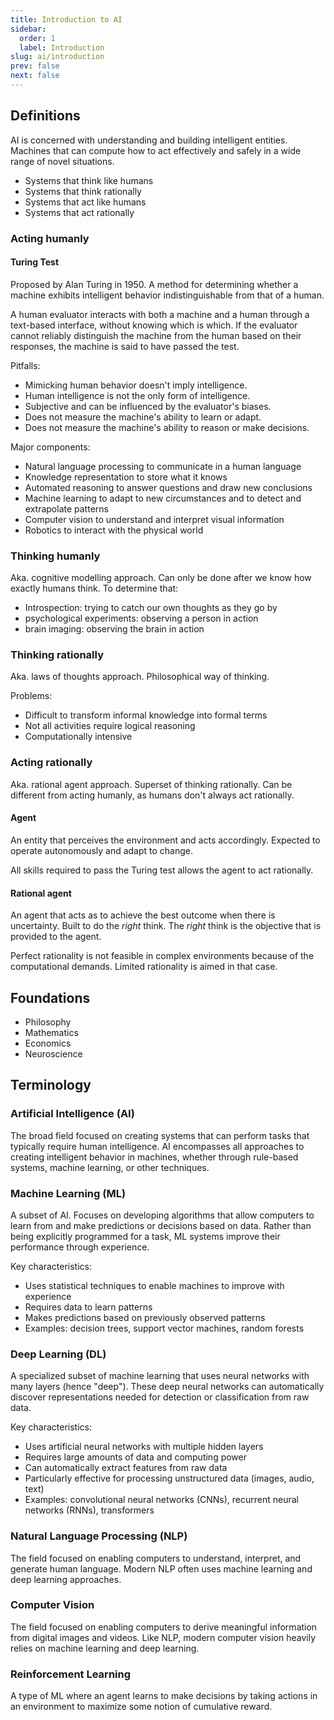 ```yaml
---
title: Introduction to AI
sidebar:
  order: 1
  label: Introduction
slug: ai/introduction
prev: false
next: false
---
```


## Definitions

AI is concerned with understanding and building intelligent entities. Machines that can compute how to act effectively and safely in a wide range of novel situations. 

- Systems that think like humans
- Systems that think rationally
- Systems that act like humans
- Systems that act rationally

### Acting humanly

#### Turing Test

Proposed by Alan Turing in 1950. A method for determining whether a machine exhibits intelligent behavior indistinguishable from that of a human.

A human evaluator interacts with both a machine and a human through a text-based interface, without knowing which is which. If the evaluator cannot reliably distinguish the machine from the human based on their responses, the machine is said to have passed the test.

Pitfalls:
- Mimicking human behavior doesn't imply intelligence.
- Human intelligence is not the only form of intelligence.
- Subjective and can be influenced by the evaluator's biases.
- Does not measure the machine's ability to learn or adapt.
- Does not measure the machine's ability to reason or make decisions.

Major components:
- Natural language processing to communicate in a human language
- Knowledge representation to store what it knows
- Automated reasoning to answer questions and draw new conclusions
- Machine learning to adapt to new circumstances and to detect and extrapolate patterns
- Computer vision to understand and interpret visual information
- Robotics to interact with the physical world

### Thinking humanly

Aka. cognitive modelling approach. Can only be done after we know how exactly humans think. To determine that:
- Introspection: trying to catch our own thoughts as they go by
- psychological experiments: observing a person in action
- brain imaging: observing the brain in action

### Thinking rationally

Aka. laws of thoughts approach. Philosophical way of thinking.

Problems:
- Difficult to transform informal knowledge into formal terms
- Not all activities require logical reasoning
- Computationally intensive

### Acting rationally 

Aka. rational agent approach. Superset of thinking rationally. Can be different from acting humanly, as humans don't always act rationally.

#### Agent

An entity that perceives the environment and acts accordingly. Expected to operate autonomously and adapt to change.

All skills required to pass the Turing test allows the agent to act rationally.

#### Rational agent

An agent that acts as to achieve the best outcome when there is uncertainty. Built to do the _right_ think. The _right_ think is the objective that is provided to the agent.

Perfect rationality is not feasible in complex environments because of the computational demands. Limited rationality is aimed in that case.

## Foundations

- Philosophy
- Mathematics
- Economics
- Neuroscience

## Terminology

### Artificial Intelligence (AI)
The broad field focused on creating systems that can perform tasks that typically require human intelligence. AI encompasses all approaches to creating intelligent behavior in machines, whether through rule-based systems, machine learning, or other techniques.

### Machine Learning (ML)
A subset of AI. Focuses on developing algorithms that allow computers to learn from and make predictions or decisions based on data. Rather than being explicitly programmed for a task, ML systems improve their performance through experience.

Key characteristics:
- Uses statistical techniques to enable machines to improve with experience
- Requires data to learn patterns
- Makes predictions based on previously observed patterns
- Examples: decision trees, support vector machines, random forests

### Deep Learning (DL)
A specialized subset of machine learning that uses neural networks with many layers (hence "deep"). These deep neural networks can automatically discover representations needed for detection or classification from raw data.

Key characteristics:
- Uses artificial neural networks with multiple hidden layers
- Requires large amounts of data and computing power
- Can automatically extract features from raw data
- Particularly effective for processing unstructured data (images, audio, text)
- Examples: convolutional neural networks (CNNs), recurrent neural networks (RNNs), transformers

### Natural Language Processing (NLP)
The field focused on enabling computers to understand, interpret, and generate human language. Modern NLP often uses machine learning and deep learning approaches.

### Computer Vision
The field focused on enabling computers to derive meaningful information from digital images and videos. Like NLP, modern computer vision heavily relies on machine learning and deep learning.

### Reinforcement Learning
A type of ML where an agent learns to make decisions by taking actions in an environment to maximize some notion of cumulative reward.
